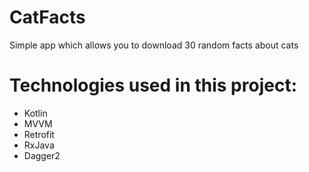 CatFacts
====================

Simple app which allows you to download 30 random facts about cats

Technologies used in this project:
====================

* Kotlin
* MVVM
* Retrofit
* RxJava
* Dagger2
